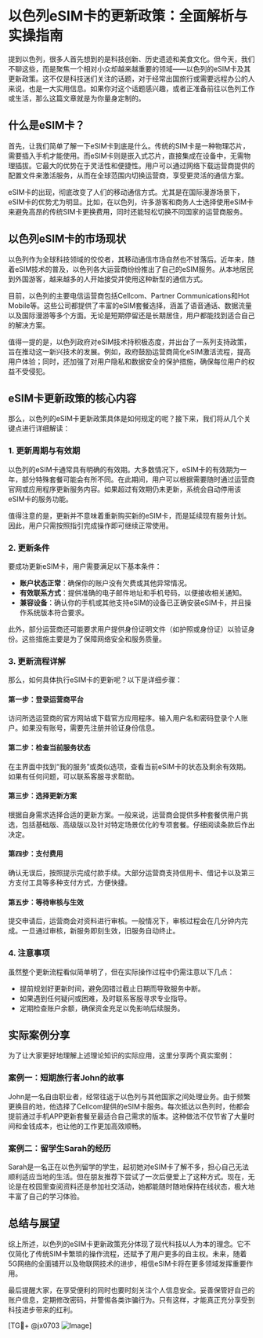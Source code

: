 # 以色列eSIM卡的更新政策：全面解析与实操指南

提到以色列，很多人首先想到的是科技创新、历史遗迹和美食文化。但今天，我们不聊这些，而是聚焦一个相对小众却越来越重要的领域——以色列的eSIM卡及其更新政策。这不仅是科技迷们关注的话题，对于经常出国旅行或需要远程办公的人来说，也是一大实用信息。如果你对这个话题感兴趣，或者正准备前往以色列工作或生活，那么这篇文章就是为你量身定制的。

## 什么是eSIM卡？

首先，让我们简单了解一下eSIM卡到底是什么。传统的SIM卡是一种物理芯片，需要插入手机才能使用。而eSIM卡则是嵌入式芯片，直接集成在设备中，无需物理插拔。它最大的优势在于灵活性和便捷性。用户可以通过网络下载运营商提供的配置文件来激活服务，从而在全球范围内切换运营商，享受更灵活的通信方案。

eSIM卡的出现，彻底改变了人们的移动通信方式。尤其是在国际漫游场景下，eSIM卡的优势尤为明显。比如，在以色列，许多游客和商务人士选择使用eSIM卡来避免高昂的传统SIM卡更换费用，同时还能轻松切换不同国家的运营商服务。

## 以色列eSIM卡的市场现状

以色列作为全球科技领域的佼佼者，其移动通信市场自然也不甘落后。近年来，随着eSIM技术的普及，以色列各大运营商纷纷推出了自己的eSIM服务。从本地居民到外国游客，越来越多的人开始接受并使用这种新型的通信方式。

目前，以色列的主要电信运营商包括Cellcom、Partner Communications和Hot Mobile等。这些公司都提供了丰富的eSIM套餐选择，涵盖了语音通话、数据流量以及国际漫游等多个方面。无论是短期停留还是长期居住，用户都能找到适合自己的解决方案。

值得一提的是，以色列政府对eSIM技术持积极态度，并出台了一系列支持政策，旨在推动这一新兴技术的发展。例如，政府鼓励运营商简化eSIM激活流程，提高用户体验；同时，还加强了对用户隐私和数据安全的保护措施，确保每位用户的权益不受侵犯。

## eSIM卡更新政策的核心内容

那么，以色列的eSIM卡更新政策具体是如何规定的呢？接下来，我们将从几个关键点进行详细解读：

### 1. 更新周期与有效期

以色列的eSIM卡通常具有明确的有效期。大多数情况下，eSIM卡的有效期为一年，部分特殊套餐可能会有所不同。在此期间，用户可以根据需要随时通过运营商官网或应用程序更新服务内容。如果超过有效期仍未更新，系统会自动停用该eSIM卡的服务功能。

值得注意的是，更新并不意味着重新购买新的eSIM卡，而是延续现有服务计划。因此，用户只需按照指引完成操作即可继续正常使用。

### 2. 更新条件

要成功更新eSIM卡，用户需要满足以下基本条件：

- **账户状态正常**：确保你的账户没有欠费或其他异常情况。
- **有效联系方式**：提供准确的电子邮件地址和手机号码，以便接收相关通知。
- **兼容设备**：确认你的手机或其他支持eSIM的设备已正确安装eSIM卡，并且操作系统版本符合要求。

此外，部分运营商还可能要求用户提供身份证明文件（如护照或身份证）以验证身份。这些措施主要是为了保障网络安全和服务质量。

### 3. 更新流程详解

那么，如何具体执行eSIM卡的更新呢？以下是详细步骤：

#### 第一步：登录运营商平台

访问所选运营商的官方网站或下载官方应用程序。输入用户名和密码登录个人账户。如果没有账号，需要先注册并验证身份信息。

#### 第二步：检查当前服务状态

在主界面中找到“我的服务”或类似选项，查看当前eSIM卡的状态及剩余有效期。如果有任何问题，可以联系客服寻求帮助。

#### 第三步：选择更新方案

根据自身需求选择合适的更新方案。一般来说，运营商会提供多种套餐供用户挑选，包括基础版、高级版以及针对特定场景优化的专项套餐。仔细阅读条款后作出决定。

#### 第四步：支付费用

确认无误后，按照提示完成付款手续。大部分运营商支持信用卡、借记卡以及第三方支付工具等多种支付方式，方便快捷。

#### 第五步：等待审核与生效

提交申请后，运营商会对资料进行审核。一般情况下，审核过程会在几分钟内完成。一旦通过审核，新服务即刻生效，旧服务自动终止。

### 4. 注意事项

虽然整个更新流程看似简单明了，但在实际操作过程中仍需注意以下几点：

- 提前规划好更新时间，避免因错过截止日期而导致服务中断。
- 如果遇到任何疑问或困难，及时联系客服寻求专业指导。
- 定期检查账户余额，确保资金充足以免影响后续服务。

## 实际案例分享

为了让大家更好地理解上述理论知识的实际应用，这里分享两个真实案例：

### 案例一：短期旅行者John的故事

John是一名自由职业者，经常往返于以色列与其他国家之间处理业务。由于频繁更换目的地，他选择了Cellcom提供的eSIM卡服务。每次抵达以色列时，他都会提前通过手机APP更新套餐至最适合自己需求的版本。这种做法不仅节省了大量时间和金钱成本，也让他的工作更加高效顺畅。

### 案例二：留学生Sarah的经历

Sarah是一名正在以色列留学的学生，起初她对eSIM卡了解不多，担心自己无法顺利适应当地的生活。但在朋友推荐下尝试了一次后便爱上了这种方式。现在，无论是在校园里查阅资料还是参加社交活动，她都能随时随地保持在线状态，极大地丰富了自己的学习体验。

## 总结与展望

综上所述，以色列的eSIM卡更新政策充分体现了现代科技以人为本的理念。它不仅简化了传统SIM卡繁琐的操作流程，还赋予了用户更多的自主权。未来，随着5G网络的全面铺开以及物联网技术的进步，相信eSIM卡将在更多领域发挥重要作用。

最后提醒大家，在享受便利的同时也要时刻关注个人信息安全。妥善保管好自己的账户信息，定期修改密码，并警惕各类诈骗行为。只有这样，才能真正充分享受到科技进步带来的红利。

[TG💪+ @jx0703 ![Image](https://github.com/user-attachments/assets/dbca1d08-cadb-493c-b0ec-ad6f7a83f270)]